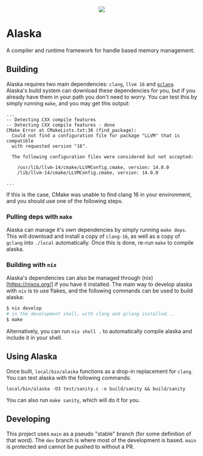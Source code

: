 <div style="text-align:center"><img src="https://i.imgur.com/SOLIBp6.png"/></div>

# Alaska
A compiler and runtime framework for handle based memory management.



## Building

Alaska requires two main dependencies: `clang`, `llvm 16` and [`gclang`](https://github.com/SRI-CSL/gllvm).
Alaska's build system can download these dependencies for you, but if you already have them in your path you don't need to worry.
You can test this by simply running `make`, and you may get this output:

```
...
-- Detecting CXX compile features
-- Detecting CXX compile features - done
CMake Error at CMakeLists.txt:36 (find_package):
  Could not find a configuration file for package "LLVM" that is compatible
  with requested version "16".

  The following configuration files were considered but not accepted:

    /usr/lib/llvm-14/cmake/LLVMConfig.cmake, version: 14.0.0
    /lib/llvm-14/cmake/LLVMConfig.cmake, version: 14.0.0

...
```

If this is the case, CMake was unable to find clang 16 in your environment, and you should use one of the following steps.

### Pulling deps with `make`

Alaska can manage it's own dependencies by simply running `make deps`.
This will download and install a copy of `clang-16`, as well as a copy of `gclang` into `./local` automatically.
Once this is done, re-run `make` to compile alaska.


### Building with `nix`

Alaska's dependencies can also be managed through (nix)[https://nixos.org/] if you have it installed.
The main way to develop alaska with `nix` is to use flakes, and the following commands can be used to build alaska:
```bash
$ nix develop
# in the development shell, with clang and gclang installed...
$ make
```

Alternatively, you can run `nix shell .` to automatically compile alaska and include it in your shell.


## Using Alaska

Once built, `local/bin/alaska` functions as a drop-in replacement for `clang`. You can test alaska with the following commands:
```
local/bin/alaska -O3 test/sanity.c -o build/sanity && build/sanity
```
You can also run `make sanity`, which will do it for you.

## Developing

This project uses `main` as a pseudo "stable" branch (for some definition of that word).
The `dev` branch is where most of the development is based.
`main` is protected and cannot be pushed to without a PR.
